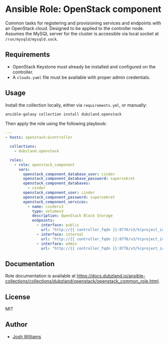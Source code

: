 # Ansible Role: OpenStack component

Common tasks for registering and provisioning services and endpoints with an
OpenStack cloud. Designed to be applied to the controller node. Assumes the
MySQL server for the cluster is accessible via local socket at
`/run/mysqld/mysqld.sock`.

## Requirements

- OpenStack Keystone must already be installed and configured on the
  controller.
- A `clouds.yaml` file must be available with proper admin credentials.

## Usage

Install the collection locally, either via `requirements.yml`, or manually:

```bash
ansible-galaxy collection install dubzland.openstack
```

Then apply the role using the following playbook:

```yaml
---
- hosts: openstack:&controller

  collections:
    - dubzland.openstack

  roles:
    - role: openstack_component
      vars:
        openstack_component_database_user: cinder
        openstack_component_database_password: supersekret
        openstack_component_databases:
          - cinder
        openstack_component_user: cinder
        openstack_component_password: supersekret
        openstack_component_services:
          - name: cinderv3
            type: volumev3
            description: OpenStack Block Storage
            endpoints:
              - interface: public
                url: "http://{{ controller_fqdn }}:8776/v3/%(project_id)s"
              - interface: internal
                url: "http://{{ controller_fqdn }}:8776/v3/%(project_id)s"
              - interface: admin
                url: "http://{{ controller_fqdn }}:8776/v3/%(project_id)s"
```

## Documentation

Role documentation is available at <https://docs.dubzland.io/ansible-collections/collections/dubzland/openstack/openstack_common_role.html>.

## License

MIT

## Author

- [Josh Williams](https://dubzland.com)
